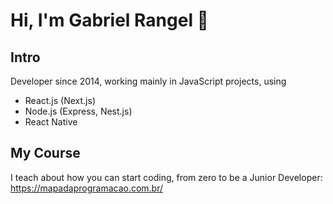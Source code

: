 # Hi, I'm Gabriel Rangel 👋

## Intro

Developer since 2014, working mainly in JavaScript projects, using

- React.js (Next.js)
- Node.js (Express, Nest.js)
- React Native

## My Course

I teach about how you can start coding, from zero to be a Junior Developer:
https://mapadaprogramacao.com.br/
